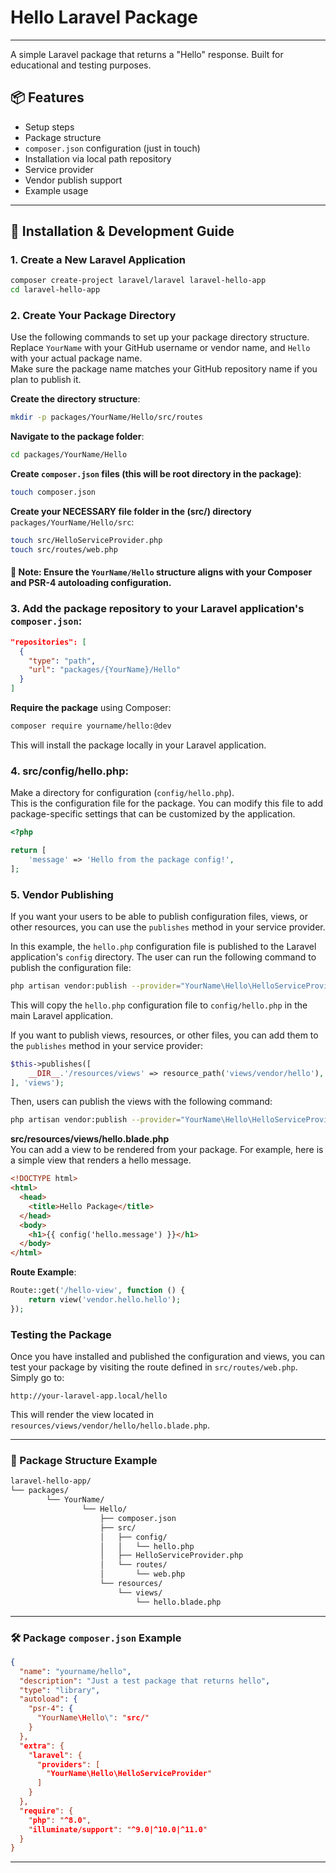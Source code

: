 # Hello Laravel Package
---
A simple Laravel package that returns a "Hello" response. Built for educational and testing purposes.

## 📦 Features

- Setup steps
- Package structure
- `composer.json` configuration (just in touch)
- Installation via local path repository
- Service provider
- Vendor publish support
- Example usage

---

## 🚀 Installation & Development Guide

### 1. Create a New Laravel Application

```bash
composer create-project laravel/laravel laravel-hello-app
cd laravel-hello-app
```

### 2. Create Your Package Directory

Use the following commands to set up your package directory structure.  
Replace `YourName` with your GitHub username or vendor name, and `Hello` with your actual package name.  
Make sure the package name matches your GitHub repository name if you plan to publish it.

**Create the directory structure**:

```bash
mkdir -p packages/YourName/Hello/src/routes
```

**Navigate to the package folder**:

```bash
cd packages/YourName/Hello
```

**Create `composer.json` files (this will be root directory in the package)**:

```bash
touch composer.json
```

**Create your NECESSARY file folder in the (src/) directory** `packages/YourName/Hello/src`:

```bash
touch src/HelloServiceProvider.php
touch src/routes/web.php
```

#### 📌 Note: Ensure the `YourName/Hello` structure aligns with your Composer and PSR-4 autoloading configuration.

### 3. Add the package repository to your Laravel application's `composer.json`:

```json
"repositories": [
  {
    "type": "path",
    "url": "packages/{YourName}/Hello"
  }
]
```

**Require the package** using Composer:

```bash
composer require yourname/hello:@dev
```

This will install the package locally in your Laravel application.

### 4. src/config/hello.php:

Make a directory for configuration (`config/hello.php`).  
This is the configuration file for the package. You can modify this file to add package-specific settings that can be customized by the application.

```php
<?php

return [
    'message' => 'Hello from the package config!',
];
```

### 5. Vendor Publishing

If you want your users to be able to publish configuration files, views, or other resources, you can use the `publishes` method in your service provider.

In this example, the `hello.php` configuration file is published to the Laravel application's `config` directory. The user can run the following command to publish the configuration file:

```bash
php artisan vendor:publish --provider="YourName\Hello\HelloServiceProvider" --tag="config"
```

This will copy the `hello.php` configuration file to `config/hello.php` in the main Laravel application.

If you want to publish views, resources, or other files, you can add them to the `publishes` method in your service provider:

```php
$this->publishes([
    __DIR__.'/resources/views' => resource_path('views/vendor/hello'),
], 'views');
```

Then, users can publish the views with the following command:

```bash
php artisan vendor:publish --provider="YourName\Hello\HelloServiceProvider" --tag="views"
```

**src/resources/views/hello.blade.php**  
You can add a view to be rendered from your package. For example, here is a simple view that renders a hello message.

```html
<!DOCTYPE html>
<html>
  <head>
    <title>Hello Package</title>
  </head>
  <body>
    <h1>{{ config('hello.message') }}</h1>
  </body>
</html>
```

**Route Example**:

```php
Route::get('/hello-view', function () {
    return view('vendor.hello.hello');
});
```

### Testing the Package

Once you have installed and published the configuration and views, you can test your package by visiting the route defined in `src/routes/web.php`. Simply go to:

```plaintext
http://your-laravel-app.local/hello
```

This will render the view located in `resources/views/vendor/hello/hello.blade.php`.

---

### 📁 Package Structure Example

```bash
laravel-hello-app/
└── packages/
        └── YourName/
                └── Hello/
                    ├── composer.json
                    ├── src/
                    │   ├── config/
                    │   │   └── hello.php
                    │   ├── HelloServiceProvider.php
                    │   └── routes/
                    │       └── web.php
                    └── resources/
                        └── views/
                            └── hello.blade.php
```

---

### 🛠️ Package `composer.json` Example

```json
{
  "name": "yourname/hello",
  "description": "Just a test package that returns hello",
  "type": "library",
  "autoload": {
    "psr-4": {
      "YourName\Hello\": "src/"
    }
  },
  "extra": {
    "laravel": {
      "providers": [
        "YourName\Hello\HelloServiceProvider"
      ]
    }
  },
  "require": {
    "php": "^8.0",
    "illuminate/support": "^9.0|^10.0|^11.0"
  }
}
```

---
